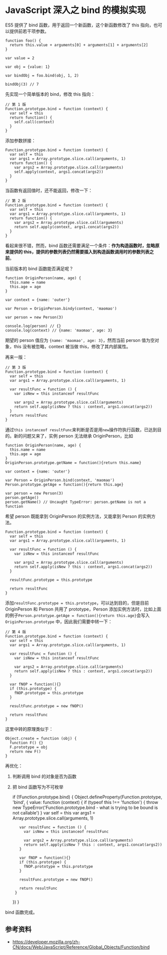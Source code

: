 # JavaScript 深入之 bind 的模拟实现

ES5 提供了 bind 函数，用于返回一个新函数，这个新函数修改了 this 指向，也可以提供前若干项参数。

    function foo() {
      return this.value + arguments[0] + arguments[1] + arguments[2]
    }

    var value = 2

    var obj = {value: 1}

    var bindObj = foo.bind(obj, 1, 2)

    bindObj(3) // 7

先实现一个简单版本的 bind，修改 this 指向：

    // 第 1 版
    Function.prototype.bind = function (context) {
      var self = this
      return function() {
        self.call(context)
      }
    }

添加参数拼接：

    Function.prototype.bind = function (context) {
      var self = this
      var args1 = Array.prototype.slice.call(arguments, 1)
      return function() {
        var args2 = Array.prototype.slice.call(arguments)
        self.apply(context, args1.concat(args2))
      }
    }

当函数有返回值时，还不能返回，修改一下：

    // 第 2 版
    Function.prototype.bind = function (context) {
      var self = this
      var args1 = Array.prototype.slice.call(arguments, 1)
      return function() {
        var args2 = Array.prototype.slice.call(arguments)
        return self.apply(context, args1.concat(args2))
      }
    }

看起来很不错，然而，bind 函数还需要满足一个条件：**作为构造函数时，忽略原来提供的 this，提供的参数列表仍然需要插入到构造函数调用时的参数列表之前**。

当前版本的 bind 函数能否满足呢？

    function OriginPerson(name, age) {
      this.name = name
      this.age = age
    }

    var context = {name: 'outer'}

    var Person = OriginPerson.bindy(context, 'maomao')

    var person = new Person(3)
    
    console.log(person) // {}
    console.log(context) // {name: 'maomao', age: 3}

期望的 person 值应为 `{name: 'maomao', age: 3}`，然而当前 person 值为空对象，this 没有被忽略，context 被当做 this，修改了其内部属性。

再来一版：

    // 第 3 版
    Function.prototype.bind = function (context) {
      var self = this
      var args1 = Array.prototype.slice.call(arguments, 1)

      var resultFunc = function () {
        var isNew = this instanceof resultFunc

        var args2 = Array.prototype.slice.call(arguments)
        return self.apply(isNew ? this : context, args1.concat(args2))
      }
      return resultFunc
    }

通过`this instanceof resultFunc`来判断是否是用`new`操作符执行函数，已达到目的。新的问题又来了，实例 person 无法继承 OriginPerson，比如

    function OriginPerson(name, age) {
      this.name = name
      this.age = age
    }
    OriginPerson.prototype.getName = function(){return this.name}
    
    var context = {name: 'outer'}

    var Person = OriginPerson.bind(context, 'maomao')
    Person.prototype.getAge = function(){return this.age}

    var person = new Person(3)
    person.getAge()
    person.getName() // Uncaught TypeError: person.getName is not a function
    
希望 person 既能拿到 OriginPerson 的实例方法，又能拿到 Person 的实例方法。

    Function.prototype.bind = function (context) {
      var self = this
      var args1 = Array.prototype.slice.call(arguments, 1)

      var resultFunc = function () {
        var isNew = this instanceof resultFunc

        var args2 = Array.prototype.slice.call(arguments)
        return self.apply(isNew ? this : context, args1.concat(args2))
      }

      resultFunc.prototype = this.prototype

      return resultFunc
    }

添加`resultFunc.prototype = this.prototype`，可以达到目的，但是目前 OriginPerson 和 Person 共用了 prototype，Person 添加实例方法时，比如上面的例子`Person.prototype.getAge = function(){return this.age}`会写入 `OriginPerson.prototype` 中，因此我们需要中转一下：

    // 第 4 版
    Function.prototype.bind = function (context) {
      var self = this
      var args1 = Array.prototype.slice.call(arguments, 1)

      var resultFunc = function () {
        var isNew = this instanceof resultFunc

        var args2 = Array.prototype.slice.call(arguments)
        return self.apply(isNew ? this : context, args1.concat(args2))
      }

      var fNOP = function(){}
      if (this.prototype) {
        fNOP.prototype = this.prototype
      }

      resultFunc.prototype = new fNOP()

      return resultFunc
    }

这里中转的原理类似于：

    Object.create = function (obj) {
      function F() {}
      F.prototype = obj
      return new F()
    }

再优化：
1. 判断调用 bind 的对象是否为函数
2. 把 bind 函数写为不可枚举

    if (!Function.prototype.bind) {
      Object.defineProperty(Function.prototype, 'bind', {
        value: function (context) {
          if (typeof this !== 'function') {
            throw new TypeError('Function.prototype.bind - what is trying to be bound is not callable')
          }
          var self = this
          var args1 = Array.prototype.slice.call(arguments, 1)

          var resultFunc = function () {
            var isNew = this instanceof resultFunc

            var args2 = Array.prototype.slice.call(arguments)
            return self.apply(isNew ? this : context, args1.concat(args2))
          }

          var fNOP = function(){}
          if (this.prototype) {
            fNOP.prototype = this.prototype
          }

          resultFunc.prototype = new fNOP()

          return resultFunc
        }
      })
    }

bind 函数完成。

## 参考资料

* https://developer.mozilla.org/zh-CN/docs/Web/JavaScript/Reference/Global_Objects/Function/bind